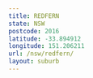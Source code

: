 ```yaml
---
title: REDFERN
state: NSW
postcode: 2016
latitude: -33.894912
longitude: 151.206211
url: /nsw/redfern/
layout: suburb
---
```

